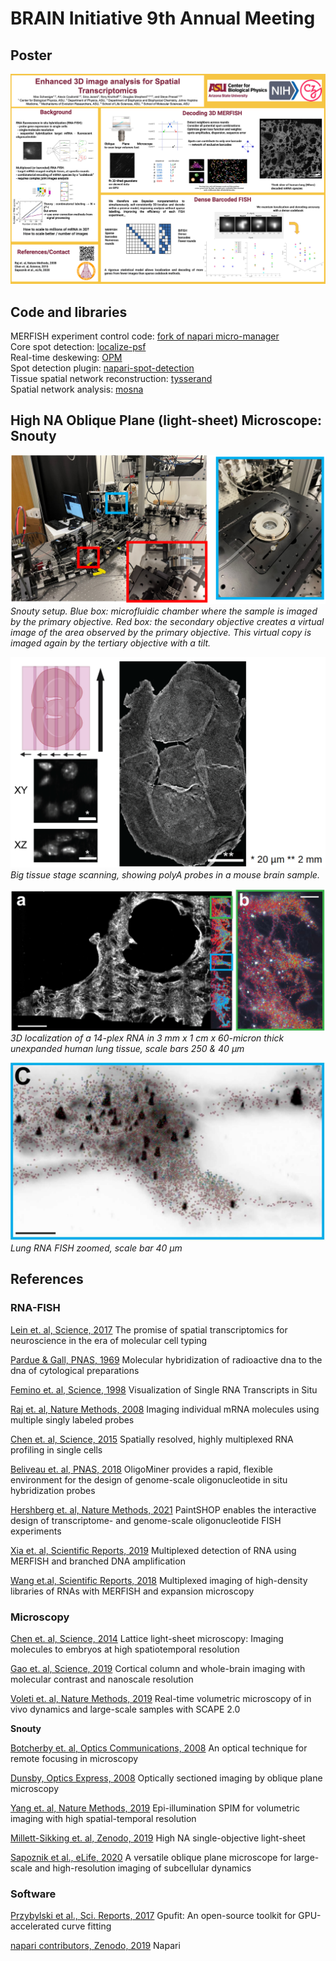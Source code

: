 # BRAIN Initiative 9th Annual Meeting

## Poster
![](assets/poster.png)

## Code and libraries

MERFISH experiment control code: [fork of napari micro-manager](https://github.com/AlexCoul/napari-micromanager/tree/fish)  
Core spot detection: [localize-psf](github.com/QI2lab/localize-psf)  
Real-time deskewing: [OPM](github.com/QI2lab/OPM)  
Spot detection plugin: [napari-spot-detection](github.com/AlexCoul/napari-spot-detection)  
Tissue spatial network reconstruction: [tysserand](github.com/VeraPancaldiLab/tysserand)  
Spatial network analysis: [mosna](https://github.com/AlexCoul/mosna)  


## High NA Oblique Plane (light-sheet) Microscope: Snouty

![](assets/Current_Snouty_setup.png)
*Snouty setup. Blue box: microfluidic chamber where the sample is imaged by the primary objective. Red box: the secondary objective creates a virtual image of the area observed by the primary objective. This virtual copy is imaged again by the tertiary objective with a tilt.*

![](assets/big_tissue_stage_scanning.png)
*Big tissue stage scanning, showing polyA probes in a mouse brain sample.*

![](assets/Lung_FISH.png)
*3D localization of a 14-plex RNA in 3 mm x 1 cm x 60-micron thick unexpanded human lung tissue, scale bars 250 & 40 µm*

![](assets/Lung_FISH_zoom.png)
*Lung RNA FISH zoomed, scale bar 40 µm*

## References

### RNA-FISH

[Lein et. al, Science, 2017](https://doi.org/10.1126/science.aan6827)
The promise of spatial transcriptomics for neuroscience in the era of molecular cell typing

[Pardue & Gall, PNAS, 1969](https://doi.org/0.1073/pnas.64.2.600)
Molecular hybridization of radioactive dna to the dna of cytological preparations

[Femino et. al, Science, 1998](https://doi.org/10.1126/science.280.5363.585)
Visualization of Single RNA Transcripts in Situ

[Raj et. al, Nature Methods, 2008](https://doi.org/10.1038/nmeth.1253)
Imaging individual mRNA molecules using multiple singly labeled probes

[Chen et. al, Science, 2015](https://doi.org/10.1126/science.aaa6090)
Spatially resolved, highly multiplexed RNA profiling in single cells

[Beliveau  et. al, PNAS, 2018](https://doi.org/10.1073/pnas.1714530115)
OligoMiner provides a rapid, flexible environment for the design of genome-scale oligonucleotide in situ hybridization probes

[Hershberg et. al, Nature Methods, 2021](https://doi.org/10.1038/s41592-021-01187-3)
PaintSHOP enables the interactive design of transcriptome- and genome-scale oligonucleotide FISH experiments

[Xia et. al, Scientific Reports, 2019](https://doi.org/10.1038/s41598-019-43943-8)
Multiplexed detection of RNA using MERFISH and branched DNA amplification

[Wang et.al, Scientific Reports, 2018](https://doi.org/10.1038/s41598-018-22297-7)
Multiplexed imaging of high-density libraries of RNAs with MERFISH and expansion microscopy


### Microscopy

[Chen et. al, Science, 2014](https://doi.org/10.1126/science.1257998)
Lattice light-sheet microscopy: Imaging molecules to embryos at high spatiotemporal resolution

[Gao et. al, Science, 2019](https://doi.org/10.1126/science.aau8302)
Cortical column and whole-brain imaging with molecular contrast and nanoscale resolution

[Voleti et. al, Nature Methods, 2019](https://doi.org/10.1038/s41592-019-0579-4)
Real-time volumetric microscopy of in vivo dynamics and large-scale samples with SCAPE 2.0

**Snouty**

[Botcherby et. al, Optics Communications, 2008](https://doi.org/10.1016/j.optcom.2007.10.007)
An optical technique for remote focusing in microscopy

[Dunsby, Optics Express, 2008](https://doi.org/10.1364/OE.16.020306)
Optically sectioned imaging by oblique plane microscopy

[Yang et. al, Nature Methods, 2019](https://doi.org/10.1038/s41592-019-0401-3)
Epi-illumination SPIM for volumetric imaging with high spatial-temporal resolution

[Millett-Sikking et. al, Zenodo, 2019](https://doi.org/10.5281/zenodo.3244420)
High NA single-objective light-sheet

[Sapoznik et al., eLife, 2020](https://doi.org/10.7554/eLife.57681)
A versatile oblique plane microscope for large-scale and high-resolution imaging of subcellular dynamics


### Software

[Przybylski et al., Sci. Reports, 2017](https://doi.org/s41598-017-15313-9)
Gpufit: An open-source toolkit for GPU-accelerated curve fitting

[napari contributors, Zenodo, 2019](https://doi.org/10.5281/zenodo.3555620)
Napari
